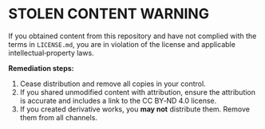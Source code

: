 # STOLEN CONTENT WARNING

If you obtained content from this repository and have not complied with the terms in `LICENSE.md`, you are in violation of the license and applicable intellectual‑property laws.

**Remediation steps:**
1. Cease distribution and remove all copies in your control.
2. If you shared unmodified content with attribution, ensure the attribution is accurate and includes a link to the CC BY‑ND 4.0 license.
3. If you created derivative works, you **may not** distribute them. Remove them from all channels.
